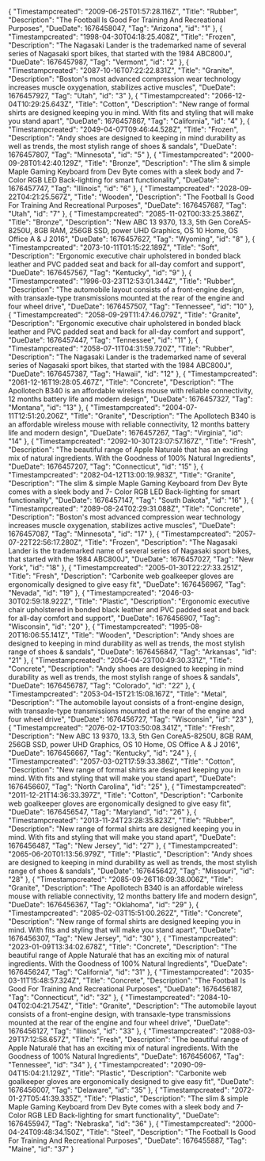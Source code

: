 {
    "Timestampcreated": "2009-06-25T01:57:28.116Z",
    "Title": "Rubber",
    "Description": "The Football Is Good For Training And Recreational Purposes",
    "DueDate": 1676458047,
    "Tag": "Arizona",
    "id": "1"
  },
  {
    "Timestampcreated": "1998-04-30T04:18:25.408Z",
    "Title": "Frozen",
    "Description": "The Nagasaki Lander is the trademarked name of several series of Nagasaki sport bikes, that started with the 1984 ABC800J",
    "DueDate": 1676457987,
    "Tag": "Vermont",
    "id": "2"
  },
  {
    "Timestampcreated": "2087-10-16T07:22:22.831Z",
    "Title": "Granite",
    "Description": "Boston's most advanced compression wear technology increases muscle oxygenation, stabilizes active muscles",
    "DueDate": 1676457927,
    "Tag": "Utah",
    "id": "3"
  },
  {
    "Timestampcreated": "2066-12-04T10:29:25.643Z",
    "Title": "Cotton",
    "Description": "New range of formal shirts are designed keeping you in mind. With fits and styling that will make you stand apart",
    "DueDate": 1676457867,
    "Tag": "California",
    "id": "4"
  },
  {
    "Timestampcreated": "2049-04-07T09:46:44.528Z",
    "Title": "Frozen",
    "Description": "Andy shoes are designed to keeping in mind durability as well as trends, the most stylish range of shoes & sandals",
    "DueDate": 1676457807,
    "Tag": "Minnesota",
    "id": "5"
  },
  {
    "Timestampcreated": "2000-09-28T01:42:40.129Z",
    "Title": "Bronze",
    "Description": "The slim & simple Maple Gaming Keyboard from Dev Byte comes with a sleek body and 7- Color RGB LED Back-lighting for smart functionality",
    "DueDate": 1676457747,
    "Tag": "Illinois",
    "id": "6"
  },
  {
    "Timestampcreated": "2028-09-22T04:21:25.567Z",
    "Title": "Wooden",
    "Description": "The Football Is Good For Training And Recreational Purposes",
    "DueDate": 1676457687,
    "Tag": "Utah",
    "id": "7"
  },
  {
    "Timestampcreated": "2085-11-02T00:33:25.386Z",
    "Title": "Bronze",
    "Description": "New ABC 13 9370, 13.3, 5th Gen CoreA5-8250U, 8GB RAM, 256GB SSD, power UHD Graphics, OS 10 Home, OS Office A & J 2016",
    "DueDate": 1676457627,
    "Tag": "Wyoming",
    "id": "8"
  },
  {
    "Timestampcreated": "2073-10-11T01:15:22.189Z",
    "Title": "Soft",
    "Description": "Ergonomic executive chair upholstered in bonded black leather and PVC padded seat and back for all-day comfort and support",
    "DueDate": 1676457567,
    "Tag": "Kentucky",
    "id": "9"
  },
  {
    "Timestampcreated": "1996-03-23T12:53:01.344Z",
    "Title": "Rubber",
    "Description": "The automobile layout consists of a front-engine design, with transaxle-type transmissions mounted at the rear of the engine and four wheel drive",
    "DueDate": 1676457507,
    "Tag": "Tennessee",
    "id": "10"
  },
  {
    "Timestampcreated": "2058-09-29T11:47:46.079Z",
    "Title": "Granite",
    "Description": "Ergonomic executive chair upholstered in bonded black leather and PVC padded seat and back for all-day comfort and support",
    "DueDate": 1676457447,
    "Tag": "Tennessee",
    "id": "11"
  },
  {
    "Timestampcreated": "2058-07-11T04:31:59.720Z",
    "Title": "Rubber",
    "Description": "The Nagasaki Lander is the trademarked name of several series of Nagasaki sport bikes, that started with the 1984 ABC800J",
    "DueDate": 1676457387,
    "Tag": "Hawaii",
    "id": "12"
  },
  {
    "Timestampcreated": "2061-12-16T19:28:05.467Z",
    "Title": "Concrete",
    "Description": "The Apollotech B340 is an affordable wireless mouse with reliable connectivity, 12 months battery life and modern design",
    "DueDate": 1676457327,
    "Tag": "Montana",
    "id": "13"
  },
  {
    "Timestampcreated": "2004-07-11T12:51:20.206Z",
    "Title": "Granite",
    "Description": "The Apollotech B340 is an affordable wireless mouse with reliable connectivity, 12 months battery life and modern design",
    "DueDate": 1676457267,
    "Tag": "Virginia",
    "id": "14"
  },
  {
    "Timestampcreated": "2092-10-30T23:07:57.167Z",
    "Title": "Fresh",
    "Description": "The beautiful range of Apple Naturalé that has an exciting mix of natural ingredients. With the Goodness of 100% Natural Ingredients",
    "DueDate": 1676457207,
    "Tag": "Connecticut",
    "id": "15"
  },
  {
    "Timestampcreated": "2082-04-12T13:00:19.983Z",
    "Title": "Granite",
    "Description": "The slim & simple Maple Gaming Keyboard from Dev Byte comes with a sleek body and 7- Color RGB LED Back-lighting for smart functionality",
    "DueDate": 1676457147,
    "Tag": "South Dakota",
    "id": "16"
  },
  {
    "Timestampcreated": "2089-08-24T02:29:31.088Z",
    "Title": "Concrete",
    "Description": "Boston's most advanced compression wear technology increases muscle oxygenation, stabilizes active muscles",
    "DueDate": 1676457087,
    "Tag": "Minnesota",
    "id": "17"
  },
  {
    "Timestampcreated": "2057-07-22T22:56:17.280Z",
    "Title": "Frozen",
    "Description": "The Nagasaki Lander is the trademarked name of several series of Nagasaki sport bikes, that started with the 1984 ABC800J",
    "DueDate": 1676457027,
    "Tag": "New York",
    "id": "18"
  },
  {
    "Timestampcreated": "2005-01-30T22:27:33.251Z",
    "Title": "Fresh",
    "Description": "Carbonite web goalkeeper gloves are ergonomically designed to give easy fit",
    "DueDate": 1676456967,
    "Tag": "Nevada",
    "id": "19"
  },
  {
    "Timestampcreated": "2046-03-30T02:59:18.922Z",
    "Title": "Plastic",
    "Description": "Ergonomic executive chair upholstered in bonded black leather and PVC padded seat and back for all-day comfort and support",
    "DueDate": 1676456907,
    "Tag": "Wisconsin",
    "id": "20"
  },
  {
    "Timestampcreated": "1995-08-20T16:06:55.141Z",
    "Title": "Wooden",
    "Description": "Andy shoes are designed to keeping in mind durability as well as trends, the most stylish range of shoes & sandals",
    "DueDate": 1676456847,
    "Tag": "Arkansas",
    "id": "21"
  },
  {
    "Timestampcreated": "2054-04-23T00:49:30.331Z",
    "Title": "Concrete",
    "Description": "Andy shoes are designed to keeping in mind durability as well as trends, the most stylish range of shoes & sandals",
    "DueDate": 1676456787,
    "Tag": "Colorado",
    "id": "22"
  },
  {
    "Timestampcreated": "2053-04-15T21:15:08.167Z",
    "Title": "Metal",
    "Description": "The automobile layout consists of a front-engine design, with transaxle-type transmissions mounted at the rear of the engine and four wheel drive",
    "DueDate": 1676456727,
    "Tag": "Wisconsin",
    "id": "23"
  },
  {
    "Timestampcreated": "2076-02-17T03:50:08.341Z",
    "Title": "Fresh",
    "Description": "New ABC 13 9370, 13.3, 5th Gen CoreA5-8250U, 8GB RAM, 256GB SSD, power UHD Graphics, OS 10 Home, OS Office A & J 2016",
    "DueDate": 1676456667,
    "Tag": "Kentucky",
    "id": "24"
  },
  {
    "Timestampcreated": "2057-03-02T17:59:33.386Z",
    "Title": "Cotton",
    "Description": "New range of formal shirts are designed keeping you in mind. With fits and styling that will make you stand apart",
    "DueDate": 1676456607,
    "Tag": "North Carolina",
    "id": "25"
  },
  {
    "Timestampcreated": "2011-12-21T14:36:33.397Z",
    "Title": "Cotton",
    "Description": "Carbonite web goalkeeper gloves are ergonomically designed to give easy fit",
    "DueDate": 1676456547,
    "Tag": "Maryland",
    "id": "26"
  },
  {
    "Timestampcreated": "2013-11-24T23:28:35.823Z",
    "Title": "Rubber",
    "Description": "New range of formal shirts are designed keeping you in mind. With fits and styling that will make you stand apart",
    "DueDate": 1676456487,
    "Tag": "New Jersey",
    "id": "27"
  },
  {
    "Timestampcreated": "2065-06-20T01:13:56.979Z",
    "Title": "Plastic",
    "Description": "Andy shoes are designed to keeping in mind durability as well as trends, the most stylish range of shoes & sandals",
    "DueDate": 1676456427,
    "Tag": "Missouri",
    "id": "28"
  },
  {
    "Timestampcreated": "2085-09-26T16:09:38.006Z",
    "Title": "Granite",
    "Description": "The Apollotech B340 is an affordable wireless mouse with reliable connectivity, 12 months battery life and modern design",
    "DueDate": 1676456367,
    "Tag": "Oklahoma",
    "id": "29"
  },
  {
    "Timestampcreated": "2085-02-03T15:51:00.262Z",
    "Title": "Concrete",
    "Description": "New range of formal shirts are designed keeping you in mind. With fits and styling that will make you stand apart",
    "DueDate": 1676456307,
    "Tag": "New Jersey",
    "id": "30"
  },
  {
    "Timestampcreated": "2023-01-09T13:34:02.678Z",
    "Title": "Concrete",
    "Description": "The beautiful range of Apple Naturalé that has an exciting mix of natural ingredients. With the Goodness of 100% Natural Ingredients",
    "DueDate": 1676456247,
    "Tag": "California",
    "id": "31"
  },
  {
    "Timestampcreated": "2035-03-11T15:48:57.324Z",
    "Title": "Concrete",
    "Description": "The Football Is Good For Training And Recreational Purposes",
    "DueDate": 1676456187,
    "Tag": "Connecticut",
    "id": "32"
  },
  {
    "Timestampcreated": "2084-10-04T02:04:21.754Z",
    "Title": "Granite",
    "Description": "The automobile layout consists of a front-engine design, with transaxle-type transmissions mounted at the rear of the engine and four wheel drive",
    "DueDate": 1676456127,
    "Tag": "Illinois",
    "id": "33"
  },
  {
    "Timestampcreated": "2088-03-29T17:12:58.657Z",
    "Title": "Fresh",
    "Description": "The beautiful range of Apple Naturalé that has an exciting mix of natural ingredients. With the Goodness of 100% Natural Ingredients",
    "DueDate": 1676456067,
    "Tag": "Tennessee",
    "id": "34"
  },
  {
    "Timestampcreated": "2090-09-04T15:04:21.129Z",
    "Title": "Plastic",
    "Description": "Carbonite web goalkeeper gloves are ergonomically designed to give easy fit",
    "DueDate": 1676456007,
    "Tag": "Delaware",
    "id": "35"
  },
  {
    "Timestampcreated": "2072-01-27T05:41:39.335Z",
    "Title": "Plastic",
    "Description": "The slim & simple Maple Gaming Keyboard from Dev Byte comes with a sleek body and 7- Color RGB LED Back-lighting for smart functionality",
    "DueDate": 1676455947,
    "Tag": "Nebraska",
    "id": "36"
  },
  {
    "Timestampcreated": "2000-04-24T09:48:34.150Z",
    "Title": "Steel",
    "Description": "The Football Is Good For Training And Recreational Purposes",
    "DueDate": 1676455887,
    "Tag": "Maine",
    "id": "37"
  }
